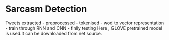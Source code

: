 # Sarcasm Detection
Tweets extracted - preprocessed - tokenised - wod to vector representation - train through RNN and CNN - finlly testing
Here , GLOVE pretrained model is used.It can be downloaded from net source. 
